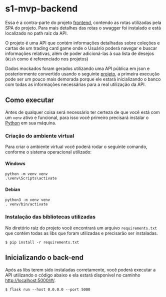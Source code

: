 # s1-mvp-backend
Essa é a contra-parte do projeto [frontend](https://github.com/stephaniefay/s1-mvp-frontend/tree/main), contendo as rotas utilizadas pela SPA do projeto. Para mais detalhes das rotas o swagger foi instalado e está localizado no path raiz da API.

O projeto é uma API que contém informações detalhadas sobre coleções e cartas de um trading card game onde o Usuário poderá navegar e buscar informações relativas, além de poder adicioná-las à sua lista de desejos (`Wish` como é referenciado nos projetos)

Dados mockados foram gerados utilizando uma API pública em json e posteriormente convertido usando o seguinte [projeto](https://github.com/stephaniefay/json_reader/tree/master), a primeira execução pode ser um pouco mais demorada porque ele estará inicializando o banco com todas as informações necessárias para a real utilização da API.

## Como executar

Antes de qualquer coisa será necessário ter certeza de que você está com um `venv` ativo e funcional, para isso você primeiro precisará instalar o [Python](https://www.python.org/) em sua máquina.

### Criação do ambiente virtual
Para criar o ambiente virtual você poderá rodar o seguinte comando, conforme o sistema operacional utilizado:

#### Windows
```
python -m venv venv
.\venv\Scripts\activate
```

#### Debian
```
python3 -m venv venv
. venv/bin/activate
```

### Instalação das bibliotecas utilizadas

No diretório raiz do projeto você encontrará um arquivo `requirements.txt` que contém todas as libs que foram utilizadas e precisarão ser instaladas.

```
$ pip install -r requirements.txt
```

## Inicializando o back-end

Após as libs terem sido instaladas corretamente, você poderá executar a API utilizando o código abaixo e ela estará disponível no caminho [http://localhost:5000/#/](http://localhost:5000/#/).

```
$ flask run --host 0.0.0.0 --port 5000
```
